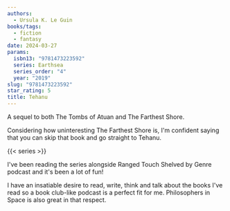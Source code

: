 ```yaml
---
authors:
  - Ursula K. Le Guin
books/tags:
  - fiction
  - fantasy
date: 2024-03-27
params:
  isbn13: "9781473223592"
  series: Earthsea
  series_order: "4"
  year: "2019"
slug: "9781473223592"
star_rating: 5
title: Tehanu
---
```


A sequel to both The Tombs of Atuan and The Farthest Shore.

Considering how uninteresting The Farthest Shore is, I'm confident saying that you can skip that book and go straight to Tehanu.

<!--more-->

{{< series >}}

I've been reading the series alongside Ranged Touch Shelved by Genre podcast and it's been a lot of fun!

I have an insatiable desire to read, write, think and talk about the books I've read so a book club-like podcast is a perfect fit for me. Philosophers in Space is also great in that respect.
